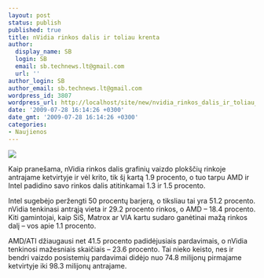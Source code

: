 ```yaml
---
layout: post
status: publish
published: true
title: nVidia rinkos dalis ir toliau krenta
author:
  display_name: SB
  login: SB
  email: sb.technews.lt@gmail.com
  url: ''
author_login: SB
author_email: sb.technews.lt@gmail.com
wordpress_id: 3807
wordpress_url: http://localhost/site/new/nvidia_rinkos_dalis_ir_toliau_krenta/
date: '2009-07-28 16:14:26 +0300'
date_gmt: '2009-07-28 16:14:26 +0300'
categories:
- Naujienos
---
```

<div class="imgright"><img src="http://tbn3.google.com/images?q=tbn:T7ybdVNtnXcb0M:http://www.geeks3d.com/public/jegx/200907/nvidia-geforce-gt-220.jpg"  /></div>
<p>Kaip pranešama, nVidia rinkos dalis grafinių vaizdo plokščių rinkoje antrajame ketvirtyje ir vėl krito, tik šį kartą 1.9 procento, o tuo tarpu AMD ir Intel padidino savo rinkos dalis atitinkamai 1.3 ir 1.5 procento.</p>
<p>Intel sugebėjo peržengti 50 procentų barjerą, o tiksliau tai yra 51.2 procento. nVidia tenkinasi antrąją vieta ir 29.2 procento rinkos, o AMD – 18.4 procento. Kiti gamintojai, kaip SiS, Matrox ar VIA kartu sudaro ganėtinai mažą rinkos dalį – vos apie 1.1 procento.</p>
<p>AMD/ATI džiaugausi net 41.5 procento padidėjusiais pardavimais, o nVidia tenkinosi mažesniais skaičiais – 23.6 procento. Tai nieko keisto, nes ir bendri vaizdo posistemių pardavimai didėjo nuo 74.8 milijonų pirmajame ketvirtyje iki 98.3 milijonų antrajame.<br /></p>
